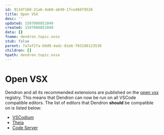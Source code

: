 ```yaml
---
id: 9134f160-31a6-4ab0-a640-1fce466f9526
title: Open VSX
desc: ''
updated: 1597006851049
created: 1597006851049
data: {}
fname: dendron.topic.ovsx
stub: false
parent: 7a7af2fa-b9d0-4adc-81e6-f03186123539
children: []
hpath: dendron.topic.ovsx
---
```

# Open VSX

Dendron and all its recommended extensions are published on the [open vsx](https://open-vsx.org/) registry. This means that Dendron can now be run on all VSCode compatible editors. The list of editors that Dendron **should** be compatible on is listed below:

- [VSCodium](https://github.com/VSCodium/vscodium)
- [Theia](https://theia-ide.org/)
- [Code Server](https://github.com/cdr/code-server)
